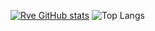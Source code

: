 [![Rve GitHub stats](https://github-readme-stats.vercel.app/api?username=Rve27\&rank_icon=github\&layout=compact)](https://github.com/anuraghazra/github-readme-stats)
![Top Langs](https://github-readme-stats.vercel.app/api/top-langs/?username=Rve27&hide_progress=true&layout=compact&size_weight=0.5&count_weight=0.5)
